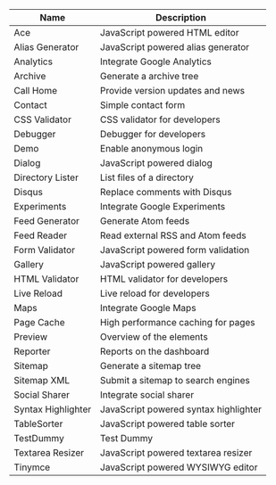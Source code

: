 | Name               | Description                           |
|--------------------|---------------------------------------|
| Ace                | JavaScript powered HTML editor        |
| Alias Generator    | JavaScript powered alias generator    |
| Analytics          | Integrate Google Analytics            |
| Archive            | Generate a archive tree               |
| Call Home          | Provide version updates and news      |
| Contact            | Simple contact form                   |
| CSS Validator      | CSS validator for developers          |
| Debugger           | Debugger for developers               |
| Demo               | Enable anonymous login                |
| Dialog             | JavaScript powered dialog             |
| Directory Lister   | List files of a directory             |
| Disqus             | Replace comments with Disqus          |
| Experiments        | Integrate Google Experiments          |
| Feed Generator     | Generate Atom feeds                   |
| Feed Reader        | Read external RSS and Atom feeds      |
| Form Validator     | JavaScript powered form validation    |
| Gallery            | JavaScript powered gallery            |
| HTML Validator     | HTML validator for developers         |
| Live Reload        | Live reload for developers            |
| Maps               | Integrate Google Maps                 |
| Page Cache         | High performance caching for pages    |
| Preview            | Overview of the elements              |
| Reporter           | Reports on the dashboard              |
| Sitemap            | Generate a sitemap tree               |
| Sitemap XML        | Submit a sitemap to search engines    |
| Social Sharer      | Integrate social sharer               |
| Syntax Highlighter | JavaScript powered syntax highlighter |
| TableSorter        | JavaScript powered table sorter       |
| TestDummy          | Test Dummy                            |
| Textarea Resizer   | JavaScript powered textarea resizer   |
| Tinymce            | JavaScript powered WYSIWYG editor     |
